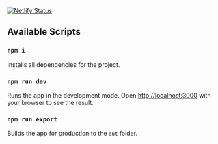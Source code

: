 [![Netlify Status](https://api.netlify.com/api/v1/badges/69a8c33c-c61b-4a1d-815e-307fe70ed499/deploy-status)](https://app.netlify.com/sites/graphicallyundefined/deploys)

## Available Scripts

### `npm i`

Installs all dependencies for the project.

### `npm run dev`

Runs the app in the development mode.
Open [http://localhost:3000](http://localhost:3000) with your browser to see the result.

### `npm run export`

Builds the app for production to the `out` folder.
